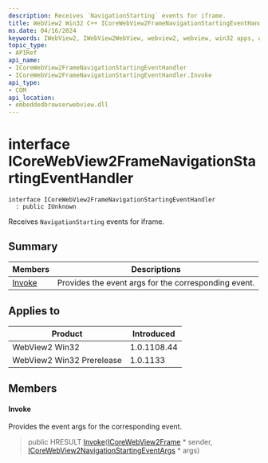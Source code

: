 ```yaml
---
description: Receives `NavigationStarting` events for iframe.
title: WebView2 Win32 C++ ICoreWebView2FrameNavigationStartingEventHandler
ms.date: 04/16/2024
keywords: IWebView2, IWebView2WebView, webview2, webview, win32 apps, win32, edge, ICoreWebView2, ICoreWebView2Controller, browser control, edge html, ICoreWebView2FrameNavigationStartingEventHandler
topic_type: 
- APIRef
api_name:
- ICoreWebView2FrameNavigationStartingEventHandler
- ICoreWebView2FrameNavigationStartingEventHandler.Invoke
api_type:
- COM
api_location:
- embeddedbrowserwebview.dll
---
```


# interface ICoreWebView2FrameNavigationStartingEventHandler

```
interface ICoreWebView2FrameNavigationStartingEventHandler
  : public IUnknown
```

Receives `NavigationStarting` events for iframe.

## Summary

 Members                        | Descriptions
--------------------------------|---------------------------------------------
[Invoke](#invoke) | Provides the event args for the corresponding event.

## Applies to

Product                         | Introduced
--------------------------------|---------------------------------------------
WebView2 Win32            |    1.0.1108.44
WebView2 Win32 Prerelease |    1.0.1133

## Members

#### Invoke

Provides the event args for the corresponding event.

> public HRESULT [Invoke](#invoke)([ICoreWebView2Frame](icorewebview2frame.md#icorewebview2frame) * sender, [ICoreWebView2NavigationStartingEventArgs](icorewebview2navigationstartingeventargs.md#icorewebview2navigationstartingeventargs) * args)

